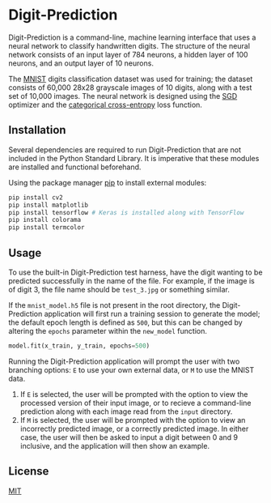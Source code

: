 # Digit-Prediction

Digit-Prediction is a command-line, machine learning interface that uses a neural network to classify handwritten digits. The structure of the neural network consists of an input layer of 784 neurons, a hidden layer of 100 neurons, and an output layer of 10 neurons. 

The [MNIST](https://keras.io/api/datasets/mnist/) digits classification dataset was used for training; the dataset consists of 60,000 28x28 grayscale images of 10 digits, along with a test set of 10,000 images. The neural network is designed using the [SGD](https://keras.io/api/optimizers/sgd/) optimizer and the [categorical cross-entropy](https://keras.io/api/losses/probabilistic_losses/#categoricalcrossentropy-class) loss function.

## Installation

Several dependencies are required to run Digit-Prediction that are not included in the Python Standard Library. It is imperative that these modules are installed and functional beforehand.

Using the package manager [pip](https://pip.pypa.io/en/stable/) to install external modules:
```bash
pip install cv2
pip install matplotlib 
pip install tensorflow # Keras is installed along with TensorFlow
pip install colorama
pip install termcolor
```

## Usage

To use the built-in Digit-Prediction test harness, have the digit wanting to be predicted successfully in the name of the file. For example, if the image is of digit 3, the file name should be `test_3.jpg` or something similar.

If the `mnist_model.h5` file is not present in the root directory, the Digit-Prediction application will first run a training session to generate the model; the default epoch length is defined as `500`, but this can be changed by altering the `epochs` parameter within the `new_model` function.
```python
model.fit(x_train, y_train, epochs=500)
```
Running the Digit-Prediction application will prompt the user with two branching options: `E` to use your own external data, or `M` to use the MNIST data. 

1. If `E` is selected, the user will be prompted with the option to view the processed version of their input image, or to recieve a command-line prediction along with each image read from the `input` directory.
2. If `M` is selected, the user will be prompted with the option to view an incorrectly predicted image, or a correctly predicted image. In either case, the user will then be asked to input a digit between 0 and 9 inclusive, and the application will then show an example.

## License
[MIT](https://choosealicense.com/licenses/mit/)